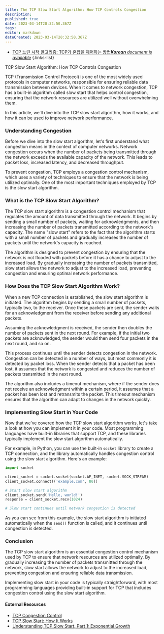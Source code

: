 ```yaml
---
title: The TCP Slow Start Algorithm: How TCP Controls Congestion
description: 
published: true
date: 2023-03-14T20:32:50.367Z
tags: 
editor: markdown
dateCreated: 2023-03-14T20:32:50.367Z
---
```


- [TCP 느린 시작 알고리즘: TCP가 혼잡을 제어하는 방법***Korean** document is available*](/ko/Knowledge-base/Network/the-tcp-slow-start-algorithm-how-tcp-controls-congestion)
{.links-list}



TCP Slow Start Algorithm: How TCP Controls Congestion

TCP (Transmission Control Protocol) is one of the most widely used protocols in computer networks, responsible for ensuring reliable data transmission between devices. When it comes to network congestion, TCP has a built-in algorithm called slow start that helps control congestion, ensuring that the network resources are utilized well without overwhelming them.

In this article, we'll dive into the TCP slow start algorithm, how it works, and how it can be used to improve network performance.

### Understanding Congestion

Before we dive into the slow start algorithm, let's first understand what congestion means in the context of computer networks. Network congestion occurs when the number of packets being transmitted through the network exceeds the available capacity of the network. This leads to packet loss, increased latency, and decreased throughput.

To prevent congestion, TCP employs a congestion control mechanism, which uses a variety of techniques to ensure that the network is being utilized optimally. One of the most important techniques employed by TCP is the slow start algorithm.

### What is the TCP Slow Start Algorithm?

The TCP slow start algorithm is a congestion control mechanism that regulates the amount of data transmitted through the network. It begins by sending a small number of packets, waiting for acknowledgments, and then increasing the number of packets transmitted according to the network's capacity. The name "slow start" refers to the fact that the algorithm starts with a small number of packets and gradually increases the number of packets until the network's capacity is reached.

The algorithm is designed to prevent congestion by ensuring that the network is not flooded with packets before it has a chance to adjust to the increased load. By gradually increasing the number of packets transmitted, slow start allows the network to adjust to the increased load, preventing congestion and ensuring optimal network performance.

### How Does the TCP Slow Start Algorithm Work?

When a new TCP connection is established, the slow start algorithm is initiated. The algorithm begins by sending a small number of packets, typically two, to the receiver. Once these packets are sent, the sender waits for an acknowledgment from the receiver before sending any additional packets.

Assuming the acknowledgment is received, the sender then doubles the number of packets sent in the next round. For example, if the initial two packets are acknowledged, the sender would then send four packets in the next round, and so on.

This process continues until the sender detects congestion in the network. Congestion can be detected in a number of ways, but most commonly it is detected by packet loss. When the sender detects that a packet has been lost, it assumes that the network is congested and reduces the number of packets transmitted in the next round.

The algorithm also includes a timeout mechanism, where if the sender does not receive an acknowledgment within a certain period, it assumes that a packet has been lost and retransmits the packet. This timeout mechanism ensures that the algorithm can adapt to changes in the network quickly.

### Implementing Slow Start in Your Code

Now that we've covered how the TCP slow start algorithm works, let's take a look at how you can implement it in your code. Most programming languages have built-in libraries that support TCP, and these libraries typically implement the slow start algorithm automatically.

For example, in Python, you can use the built-in `socket` library to create a TCP connection, and the library automatically handles congestion control using the slow start algorithm. Here's an example:

```python
import socket

client_socket = socket.socket(socket.AF_INET, socket.SOCK_STREAM)
client_socket.connect(('example.com', 80))

# Start slow start algorithm
client_socket.send('Hello, world!')
response = client_socket.recv(1024)

# Slow start continues until network congestion is detected
```

As you can see from this example, the slow start algorithm is initiated automatically when the `send()` function is called, and it continues until congestion is detected.

### Conclusion

The TCP slow start algorithm is an essential congestion control mechanism used by TCP to ensure that network resources are utilized optimally. By gradually increasing the number of packets transmitted through the network, slow start allows the network to adjust to the increased load, preventing congestion and ensuring reliable data transmission.

Implementing slow start in your code is typically straightforward, with most programming languages providing built-in support for TCP that includes congestion control using the slow start algorithm.

#### External Resources

- [TCP Congestion Control](https://tools.ietf.org/html/rfc5681)
- [TCP Slow Start: How It Works](https://www.cloudflare.com/learning/tcp/slow-start/)
- [Understanding TCP Slow Start, Part 1: Exponential Growth](https://dougvitale.wordpress.com/2011/05/24/understanding-tcp-slow-start-part-1-exponential-growth/)